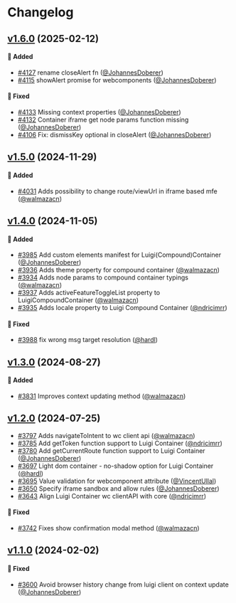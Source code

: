 # Changelog

<!--Generate the changelog using release cli. -->



## [v1.6.0] (2025-02-12)

#### :rocket: Added

* [#4127](https://github.com/SAP/luigi/pull/4127) rename closeAlert fn ([@JohannesDoberer](https://github.com/JohannesDoberer))
* [#4115](https://github.com/SAP/luigi/pull/4115) showAlert promise for webcomponents ([@JohannesDoberer](https://github.com/JohannesDoberer))

#### :bug: Fixed

* [#4133](https://github.com/SAP/luigi/pull/4133) Missing context properties ([@JohannesDoberer](https://github.com/JohannesDoberer))
* [#4132](https://github.com/SAP/luigi/pull/4132) Container iframe get node params function missing ([@JohannesDoberer](https://github.com/JohannesDoberer))
* [#4106](https://github.com/SAP/luigi/pull/4106) Fix: dismissKey optional in closeAlert ([@JohannesDoberer](https://github.com/JohannesDoberer))





## [v1.5.0] (2024-11-29)

#### :rocket: Added

* [#4031](https://github.com/SAP/luigi/pull/4031) Adds possibility to change route/viewUrl in iframe based mfe ([@walmazacn](https://github.com/walmazacn))



## [v1.4.0] (2024-11-05)

#### :rocket: Added

* [#3985](https://github.com/SAP/luigi/pull/3985) Add custom elements manifest for Luigi(Compound)Container ([@JohannesDoberer](https://github.com/JohannesDoberer))
* [#3936](https://github.com/SAP/luigi/pull/3936) Adds theme property for compound container ([@walmazacn](https://github.com/walmazacn))
* [#3934](https://github.com/SAP/luigi/pull/3934) Adds node params to compound container typings ([@walmazacn](https://github.com/walmazacn))
* [#3937](https://github.com/SAP/luigi/pull/3937) Adds activeFeatureToggleList property to LuigiCompoundContainer ([@walmazacn](https://github.com/walmazacn))
* [#3935](https://github.com/SAP/luigi/pull/3935) Adds locale property to Luigi Compound Container ([@ndricimrr](https://github.com/ndricimrr))

#### :bug: Fixed

* [#3988](https://github.com/SAP/luigi/pull/3988) fix wrong msg target resolution ([@hardl](https://github.com/hardl))




## [v1.3.0] (2024-08-27)

#### :rocket: Added

* [#3831](https://github.com/SAP/luigi/pull/3831) Improves context updating method ([@walmazacn](https://github.com/walmazacn))



## [v1.2.0] (2024-07-25)

* [#3797](https://github.com/SAP/luigi/pull/3797) Adds navigateToIntent to wc client api ([@walmazacn](https://github.com/walmazacn))
* [#3785](https://github.com/SAP/luigi/pull/3785) Add getToken function support to Luigi Container ([@ndricimrr](https://github.com/ndricimrr))
* [#3780](https://github.com/SAP/luigi/pull/3780) Add getCurrentRoute function support to Luigi Container ([@JohannesDoberer](https://github.com/JohannesDoberer))
* [#3697](https://github.com/SAP/luigi/pull/3697) Light dom container - no-shadow option for Luigi Container ([@hardl](https://github.com/hardl))
* [#3695](https://github.com/SAP/luigi/pull/3695) Value validation for webcomponent attribute ([@VincentUllal](https://github.com/VincentUllal))
* [#3650](https://github.com/SAP/luigi/pull/3650) Specify iframe sandbox and allow rules ([@JohannesDoberer](https://github.com/JohannesDoberer))
* [#3643](https://github.com/SAP/luigi/pull/3643) Align Luigi Container wc clientAPI with core ([@ndricimrr](https://github.com/ndricimrr))

#### :bug: Fixed
* [#3742](https://github.com/SAP/luigi/pull/3742) Fixes show confirmation modal method ([@walmazacn](https://github.com/walmazacn))




## [v1.1.0] (2024-02-02)

#### :bug: Fixed
* [#3600](https://github.com/SAP/luigi/pull/3600) Avoid browser history change from luigi client on context update ([@JohannesDoberer](https://github.com/JohannesDoberer))


[v1.1.0]: https://github.com/SAP/luigi/compare/container/v1.0.0...container/v1.1.0
[v1.2.0]: https://github.com/SAP/luigi/compare/container/v1.1.0...container/v1.2.0
[v1.3.0]: https://github.com/SAP/luigi/compare/container/v1.2.0...container/v1.3.0
[v1.4.0]: https://github.com/SAP/luigi/compare/container/v1.3.0...container/v1.4.0
[v1.5.0]: https://github.com/SAP/luigi/compare/container/v1.4.0...container/v1.5.0
[v1.6.0]: https://github.com/SAP/luigi/compare/container/v1.5.0...container/v1.6.0